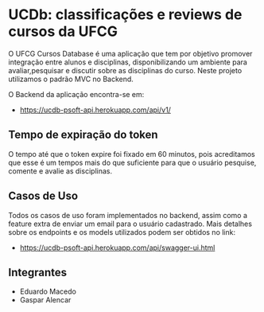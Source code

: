 # UCDb: classificações e reviews de cursos da UFCG


O UFCG Cursos Database é uma aplicação que tem por objetivo promover  integração entre alunos e disciplinas, disponibilizando um ambiente para avaliar,pesquisar e discutir sobre as disciplinas do curso. Neste projeto utilizamos o padrão MVC no Backend.

O Backend da aplicação encontra-se em:
- https://ucdb-psoft-api.herokuapp.com/api/v1/

## Tempo de expiração do token

O tempo até que o token expire foi fixado em 60 minutos, pois acreditamos que esse é um tempos mais do que suficiente para que o usuário pesquise, comente e avalie as disciplinas.

## Casos de Uso

Todos os casos de uso foram implementados no backend, assim como a feature extra de enviar um email para o usuário cadastrado. Mais detalhes sobre os endpoints e os models utilizados podem ser obtidos no link:
- https://ucdb-psoft-api.herokuapp.com/api/swagger-ui.html

## Integrantes
-  Eduardo Macedo
- Gaspar Alencar
